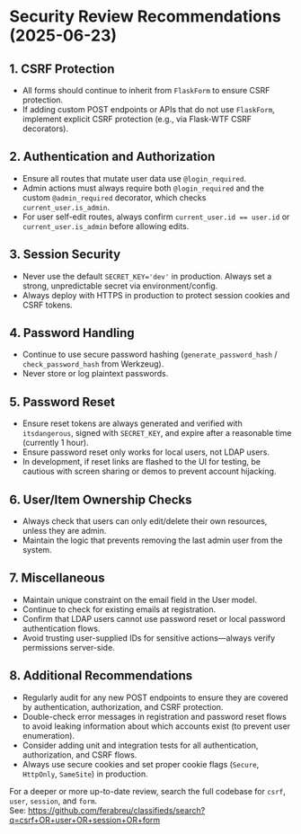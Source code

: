 # Security Review Recommendations (2025-06-23)

## 1. CSRF Protection
- All forms should continue to inherit from `FlaskForm` to ensure CSRF protection.
- If adding custom POST endpoints or APIs that do not use `FlaskForm`, implement explicit CSRF protection (e.g., via Flask-WTF CSRF decorators).

## 2. Authentication and Authorization
- Ensure all routes that mutate user data use `@login_required`.
- Admin actions must always require both `@login_required` and the custom `@admin_required` decorator, which checks `current_user.is_admin`.
- For user self-edit routes, always confirm `current_user.id == user.id` or `current_user.is_admin` before allowing edits.

## 3. Session Security
- Never use the default `SECRET_KEY='dev'` in production. Always set a strong, unpredictable secret via environment/config.
- Always deploy with HTTPS in production to protect session cookies and CSRF tokens.

## 4. Password Handling
- Continue to use secure password hashing (`generate_password_hash` / `check_password_hash` from Werkzeug).
- Never store or log plaintext passwords.

## 5. Password Reset
- Ensure reset tokens are always generated and verified with `itsdangerous`, signed with `SECRET_KEY`, and expire after a reasonable time (currently 1 hour).
- Ensure password reset only works for local users, not LDAP users.
- In development, if reset links are flashed to the UI for testing, be cautious with screen sharing or demos to prevent account hijacking.

## 6. User/Item Ownership Checks
- Always check that users can only edit/delete their own resources, unless they are admin.
- Maintain the logic that prevents removing the last admin user from the system.

## 7. Miscellaneous
- Maintain unique constraint on the email field in the User model.
- Continue to check for existing emails at registration.
- Confirm that LDAP users cannot use password reset or local password authentication flows.
- Avoid trusting user-supplied IDs for sensitive actions—always verify permissions server-side.

## 8. Additional Recommendations
- Regularly audit for any new POST endpoints to ensure they are covered by authentication, authorization, and CSRF protection.
- Double-check error messages in registration and password reset flows to avoid leaking information about which accounts exist (to prevent user enumeration).
- Consider adding unit and integration tests for all authentication, authorization, and CSRF flows.
- Always use secure cookies and set proper cookie flags (`Secure`, `HttpOnly`, `SameSite`) in production.

For a deeper or more up-to-date review, search the full codebase for `csrf`, `user`, `session`, and `form`.  
See: https://github.com/ferabreu/classifieds/search?q=csrf+OR+user+OR+session+OR+form
